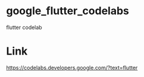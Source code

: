 # google_flutter_codelabs
flutter codelab


# Link 
https://codelabs.developers.google.com/?text=flutter